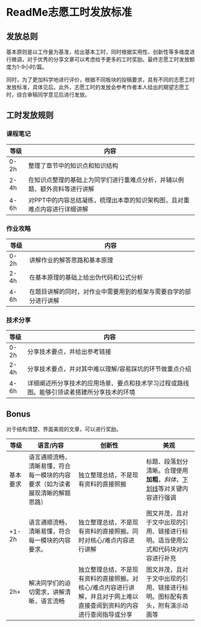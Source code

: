 # ReadMe志愿工时发放标准

## 发放总则

基本原则是以工作量为基准，给出基本工时，同时根据实用性、创新性等多维度进行微调，对于优秀的分享文章可以考虑给予更多的工时奖励。最终志愿工时发放额度为1-9小时/篇。

同时，为了更加科学地进行评价，根据不同板块的投稿要求，具有不同的志愿工时发放标准，具体见后。此外，志愿工时的发放会参考作者本人给出的期望志愿工时，综合审稿同学意见后进行发放。

## 工时发放规则

### 课程笔记

| 等级 | 内容                                                         |
| ---- | ------------------------------------------------------------ |
| 0-2h | 整理了章节中的知识点和知识结构                               |
| 2-4h | 在知识点整理的基础上为同学们进行重难点分析，并辅以例题、额外资料等进行讲解 |
| 4-6h | 对PPT中的内容总结凝练，梳理出本章的知识架构图，且对重难点内容进行详细讲解 |

### 作业攻略

| 等级 | 内容                                                         |
| ---- | ------------------------------------------------------------ |
| 0-2h | 讲解作业的解答思路和基本原理                                 |
| 2-4h | 在基本原理的基础上给出伪代码和公式分析                       |
| 4-6h | 在题目讲解的同时，对作业中需要用到的框架与需要自学的部分进行讲解 |

### 技术分享

| 等级 | 内容                                                         |
| ---- | ------------------------------------------------------------ |
| 0-2h | 分享技术要点，并给出参考链接                                 |
| 2-4h | 分享技术要点，并对其中难以理解/容易踩坑的环节做重点介绍      |
| 4-6h | 详细阐述所分享技术的应用场景、要点和技术学习过程或路线图。能够引领读者搭建所分享技术的环境 |

## Bonus

对于结构清楚、界面美观的文章，可以进行奖励。

| 等级     | 语言/内容                                                    | 创新性                                                       | 美观                                                         |
| -------- | ------------------------------------------------------------ | ------------------------------------------------------------ | ------------------------------------------------------------ |
| 基本要求 | 语言通顺流畅，清晰易懂，符合每一模块的内容要求（如为读者展现清晰的解题思路） | 独立整理总结，不是现有资料的直接照搬                         | 标题、段落划分清晰。合理使用**加粗**，*斜体*，<u>下划线</u>等对关键内容进行强调 |
| +1-2h    | 语言通顺流畅，清晰易懂，符合每一模块的内容要求。             | 独立整理总结，不是现有资料的直接照搬。同时对核心/难点内容进行讲解 | 图文并茂，且对于文中出现的引用、链接进行标明。适当使用公式和代码块对内容进行补充 |
| 2h+      | 解决同学们的迫切需求，讲解清晰，语言流畅                     | 独立整理总结，不是现有资料的直接照搬。对核心/难点内容进行讲解，并且对于网上难以直接查阅到资料的内容进行查阅指导或分享 | 图文并茂，且对于文中出现的引用、链接进行标明。图标配有表头，附有演示动画等 |
